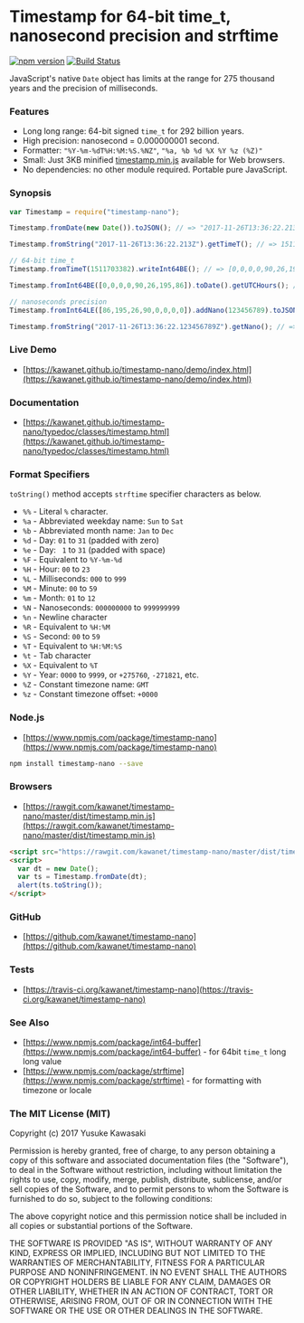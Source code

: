 # Timestamp for 64-bit time_t, nanosecond precision and strftime

[![npm version](https://badge.fury.io/js/timestamp-nano.svg)](https://badge.fury.io/js/timestamp-nano) [![Build Status](https://travis-ci.org/kawanet/timestamp-nano.svg?branch=master)](https://travis-ci.org/kawanet/timestamp-nano)

JavaScript's native `Date` object has limits at the range for 275 thousand years
and the precision of milliseconds.

### Features

- Long long range: 64-bit signed `time_t` for 292 billion years.
- High precision: nanosecond = 0.000000001 second.
- Formatter: `"%Y-%m-%dT%H:%M:%S.%NZ"`, `"%a, %b %d %X %Y %z (%Z)"`
- Small: Just 3KB minified [timestamp.min.js](https://rawgit.com/kawanet/timestamp-nano/master/dist/timestamp.min.js) available for Web browsers.
- No dependencies: no other module required. Portable pure JavaScript.

### Synopsis

```js
var Timestamp = require("timestamp-nano");

Timestamp.fromDate(new Date()).toJSON(); // => "2017-11-26T13:36:22.213Z"

Timestamp.fromString("2017-11-26T13:36:22.213Z").getTimeT(); // => 1511703382

// 64-bit time_t
Timestamp.fromTimeT(1511703382).writeInt64BE(); // => [0,0,0,0,90,26,195,86]

Timestamp.fromInt64BE([0,0,0,0,90,26,195,86]).toDate().getUTCHours(); // => 13

// nanoseconds precision
Timestamp.fromInt64LE([86,195,26,90,0,0,0,0]).addNano(123456789).toJSON(); // => "2017-11-26T13:36:22.123456789Z"

Timestamp.fromString("2017-11-26T13:36:22.123456789Z").getNano(); // => 123456789
```

### Live Demo

- [https://kawanet.github.io/timestamp-nano/demo/index.html](https://kawanet.github.io/timestamp-nano/demo/index.html)

### Documentation

- [https://kawanet.github.io/timestamp-nano/typedoc/classes/timestamp.html](https://kawanet.github.io/timestamp-nano/typedoc/classes/timestamp.html)

### Format Specifiers

`toString()` method accepts `strftime` specifier characters as below.

- `%%` - Literal `%` character.
- `%a` - Abbreviated weekday name: `Sun` to `Sat`
- `%b` - Abbreviated month name: `Jan` to `Dec`
- `%d` - Day: `01` to `31` (padded with zero)
- `%e` - Day: ` 1` to `31` (padded with space)
- `%F` - Equivalent to `%Y-%m-%d`
- `%H` - Hour: `00` to `23`
- `%L` - Milliseconds: `000` to `999`
- `%M` - Minute: `00` to `59`
- `%m` - Month: `01` to `12`
- `%N` - Nanoseconds: `000000000` to `999999999`
- `%n` - Newline character
- `%R` - Equivalent to `%H:%M`
- `%S` - Second: `00` to `59`
- `%T` - Equivalent to `%H:%M:%S`
- `%t` - Tab character
- `%X` - Equivalent to `%T`
- `%Y` - Year: `0000` to `9999`, or `+275760`, `-271821`, etc.
- `%Z` - Constant timezone name: `GMT`
- `%z` - Constant timezone offset: `+0000`

### Node.js

- [https://www.npmjs.com/package/timestamp-nano](https://www.npmjs.com/package/timestamp-nano)

```sh
npm install timestamp-nano --save
```

### Browsers

- [https://rawgit.com/kawanet/timestamp-nano/master/dist/timestamp.min.js](https://rawgit.com/kawanet/timestamp-nano/master/dist/timestamp.min.js)

```html
<script src="https://rawgit.com/kawanet/timestamp-nano/master/dist/timestamp.min.js"></script>
<script>
  var dt = new Date();
  var ts = Timestamp.fromDate(dt);
  alert(ts.toString());
</script>
```

### GitHub

- [https://github.com/kawanet/timestamp-nano](https://github.com/kawanet/timestamp-nano)

### Tests

- [https://travis-ci.org/kawanet/timestamp-nano](https://travis-ci.org/kawanet/timestamp-nano)

### See Also

- [https://www.npmjs.com/package/int64-buffer](https://www.npmjs.com/package/int64-buffer) - for 64bit `time_t` long long value
- [https://www.npmjs.com/package/strftime](https://www.npmjs.com/package/strftime) - for formatting with timezone or locale

### The MIT License (MIT)

Copyright (c) 2017 Yusuke Kawasaki

Permission is hereby granted, free of charge, to any person obtaining a copy
of this software and associated documentation files (the "Software"), to deal
in the Software without restriction, including without limitation the rights
to use, copy, modify, merge, publish, distribute, sublicense, and/or sell
copies of the Software, and to permit persons to whom the Software is
furnished to do so, subject to the following conditions:

The above copyright notice and this permission notice shall be included in all
copies or substantial portions of the Software.

THE SOFTWARE IS PROVIDED "AS IS", WITHOUT WARRANTY OF ANY KIND, EXPRESS OR
IMPLIED, INCLUDING BUT NOT LIMITED TO THE WARRANTIES OF MERCHANTABILITY,
FITNESS FOR A PARTICULAR PURPOSE AND NONINFRINGEMENT. IN NO EVENT SHALL THE
AUTHORS OR COPYRIGHT HOLDERS BE LIABLE FOR ANY CLAIM, DAMAGES OR OTHER
LIABILITY, WHETHER IN AN ACTION OF CONTRACT, TORT OR OTHERWISE, ARISING FROM,
OUT OF OR IN CONNECTION WITH THE SOFTWARE OR THE USE OR OTHER DEALINGS IN THE
SOFTWARE.
